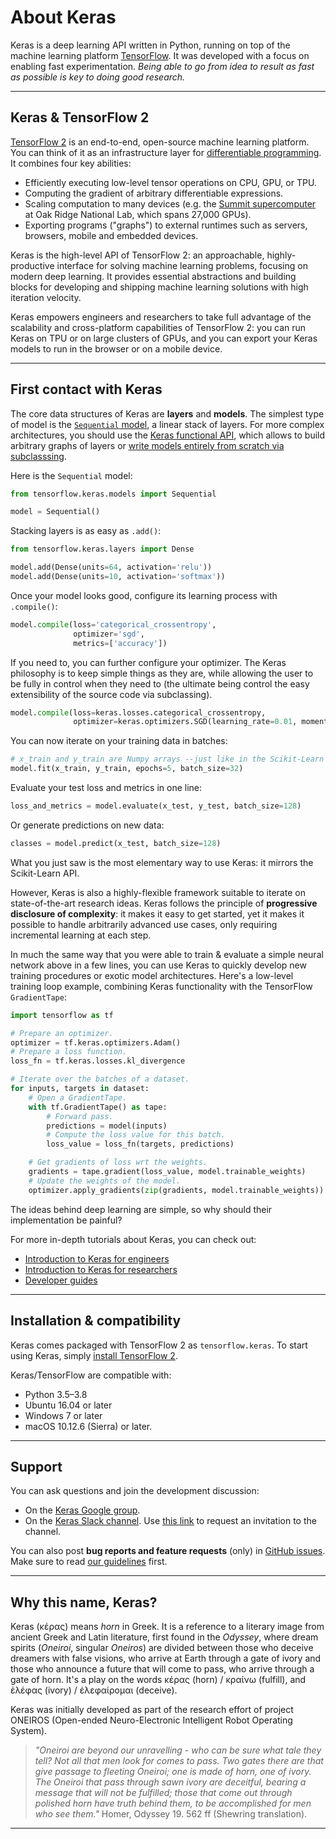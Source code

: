 # About Keras

Keras is a deep learning API written in Python, running on top of the machine learning platform [TensorFlow](https://github.com/tensorflow/tensorflow).
It was developed with a focus on enabling fast experimentation. *Being able to go from idea to result as fast as possible is key to doing good research.*

---

## Keras & TensorFlow 2

[TensorFlow 2](https://www.tensorflow.org/) is an end-to-end, open-source machine learning platform. You can think of it as an infrastructure layer for
[differentiable programming](https://en.wikipedia.org/wiki/Differentiable_programming). It combines four key abilities:

- Efficiently executing low-level tensor operations on CPU, GPU, or TPU.
- Computing the gradient of arbitrary differentiable expressions.
- Scaling computation to many devices (e.g. the [Summit supercomputer](https://www.olcf.ornl.gov/summit/) at Oak Ridge National Lab, which spans 27,000 GPUs).
- Exporting programs ("graphs") to external runtimes such as servers, browsers, mobile and embedded devices.

Keras is the high-level API of TensorFlow 2: an approachable, highly-productive interface for solving machine learning problems,
focusing on modern deep learning. It provides essential abstractions and building blocks for developing
and shipping machine learning solutions with high iteration velocity.

Keras empowers engineers and researchers to take full advantage of the scalability
and cross-platform capabilities of TensorFlow 2: you can run Keras on TPU or on large clusters of GPUs,
and you can export your Keras models to run in the browser or on a mobile device. 

---

## First contact with Keras

The core data structures of Keras are __layers__ and __models__.
The simplest type of model is the [`Sequential` model](/guides/sequential_model/), a linear stack of layers.
For more complex architectures, you should use the [Keras functional API](/guides/functional_api/),
which allows to build arbitrary graphs of layers or [write models entirely from scratch via subclasssing](/guides/making_new_layers_and_models_via_subclassing/).

Here is the `Sequential` model:

```python
from tensorflow.keras.models import Sequential

model = Sequential()
```

Stacking layers is as easy as `.add()`:

```python
from tensorflow.keras.layers import Dense

model.add(Dense(units=64, activation='relu'))
model.add(Dense(units=10, activation='softmax'))
```

Once your model looks good, configure its learning process with `.compile()`:

```python
model.compile(loss='categorical_crossentropy',
              optimizer='sgd',
              metrics=['accuracy'])
```

If you need to, you can further configure your optimizer. The Keras philosophy is to keep simple things as they are,
while allowing the user to be fully in control when they need to (the ultimate being control  the easy extensibility of the source code via subclassing).

```python
model.compile(loss=keras.losses.categorical_crossentropy,
              optimizer=keras.optimizers.SGD(learning_rate=0.01, momentum=0.9, nesterov=True))
```

You can now iterate on your training data in batches:

```python
# x_train and y_train are Numpy arrays --just like in the Scikit-Learn API.
model.fit(x_train, y_train, epochs=5, batch_size=32)
```

Evaluate your test loss and metrics in one line:

```python
loss_and_metrics = model.evaluate(x_test, y_test, batch_size=128)
```

Or generate predictions on new data:

```python
classes = model.predict(x_test, batch_size=128)
```

What you just saw is the most elementary way to use Keras: it mirrors the Scikit-Learn API.

However, Keras is also a highly-flexible framework suitable to iterate on state-of-the-art research ideas.
Keras follows the principle of **progressive disclosure of complexity**: it makes it easy to get started,
yet it makes it possible to handle arbitrarily advanced use cases,
only requiring incremental learning at each step.

In much the same way that you were able to train & evaluate a simple neural network above in a few lines,
you can use Keras to quickly develop new training procedures or exotic model architectures.
Here's a low-level training loop example, combining Keras functionality with the TensorFlow `GradientTape`:

```python
import tensorflow as tf

# Prepare an optimizer.
optimizer = tf.keras.optimizers.Adam()
# Prepare a loss function.
loss_fn = tf.keras.losses.kl_divergence

# Iterate over the batches of a dataset.
for inputs, targets in dataset:
    # Open a GradientTape.
    with tf.GradientTape() as tape:
        # Forward pass.
        predictions = model(inputs)
        # Compute the loss value for this batch.
        loss_value = loss_fn(targets, predictions)

    # Get gradients of loss wrt the weights.
    gradients = tape.gradient(loss_value, model.trainable_weights)
    # Update the weights of the model.
    optimizer.apply_gradients(zip(gradients, model.trainable_weights))
```

The ideas behind deep learning are simple, so why should their implementation be painful?

For more in-depth tutorials about Keras, you can check out:

- [Introduction to Keras for engineers](/getting_started/intro_to_keras_for_engineers/)
- [Introduction to Keras for researchers](/getting_started/intro_to_keras_for_researchers/)
- [Developer guides](/guides/)

---

## Installation & compatibility

Keras comes packaged with TensorFlow 2 as `tensorflow.keras`.
To start using Keras, simply [install TensorFlow 2](https://www.tensorflow.org/install).

Keras/TensorFlow are compatible with:

- Python 3.5–3.8
- Ubuntu 16.04 or later
- Windows 7 or later
- macOS 10.12.6 (Sierra) or later.


---

## Support

You can ask questions and join the development discussion:

- On the [Keras Google group](https://groups.google.com/forum/#!forum/keras-users).
- On the [Keras Slack channel](https://kerasteam.slack.com). Use [this link](https://keras-slack-autojoin.herokuapp.com/) to request an invitation to the channel.

You can also post **bug reports and feature requests** (only) in [GitHub issues](https://github.com/keras-team/keras/issues). Make sure to read [our guidelines](https://github.com/keras-team/keras/blob/master/CONTRIBUTING.md) first.

---

## Why this name, Keras?


Keras (κέρας) means _horn_ in Greek. It is a reference to a literary image from ancient Greek and Latin literature, first found in the _Odyssey_, where dream spirits (_Oneiroi_, singular _Oneiros_) are divided between those who deceive dreamers with false visions, who arrive at Earth through a gate of ivory and those who announce a future that will come to pass, who arrive through a gate of horn. It's a play on the words κέρας (horn) / κραίνω (fulfill), and ἐλέφας (ivory) / ἐλεφαίρομαι (deceive).

Keras was initially developed as part of the research effort of project ONEIROS (Open-ended Neuro-Electronic Intelligent Robot Operating System).

>_"Oneiroi are beyond our unravelling - who can be sure what tale they tell? Not all that men look for comes to pass. Two gates there are that give passage to fleeting Oneiroi; one is made of horn, one of ivory. The Oneiroi that pass through sawn ivory are deceitful, bearing a message that will not be fulfilled; those that come out through polished horn have truth behind them, to be accomplished for men who see them."_ Homer, Odyssey 19. 562 ff (Shewring translation).

---


